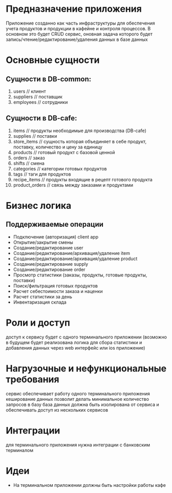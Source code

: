 # Предназначение приложения
Приложение созданно как часть инфраструктуры для обеспечения учета продуктов и продукции в кафейне и контроля процессов.
В основном это будет CRUD сервис, оновная задача которого будет запись/чтение/редактирование/удаления данных в базе данных

# Основные сущности
## Cущности в DB-common:
1. users // клиент
2. suppliers // поставщик
3. employees // сотрудники
## Сущности в DB-cafe:
1. items // продукты необходимые для производства (DB-cafe)
2. supplies // поставки
3. store_items // сущность которая объединяет в себе продукт, поставку, количество и цену за единицу
4. products // готовый продукт с базовой ценной
5. orders // заказ
6. shifts // смена
7. categories // категории готовых продуктов
8. tags // таги для продуктов
9. recipe_items // продукты входящие в рецепт готового продукта
10. product_orders // связь между заказами и продуктами

# Бизнес логика
## Поддерживаемые операции
* Подключение (авторизация) client app
* Открытие/закрытие смены
* Создание/редактирование user
* Создание/редактирование/архивация/удаление item
* Создание/редактирование/архивация/удаление product
* Создание/редактирование supply
* Создание/редактирование order
* Просмотр статистики (заказы, продукты, готовые продукты, поставки)
* Поиск/фильтрация готовых продуктов
* Расчет себестоимости заказа и наценки
* Расчет статистики за день
* Инвентаризация склада

# Роли и доступ
доступ к сервису будет с одного терминального приложении
(возможно в будущем будет реализована логика для сбора статистики и
добавления данных через web интерфейс или ios приложение)

# Нагрузочные и нефункциональные требования
сервис обеспечивает работу одного терминального приложения
кеширование данных позволит делать минимальное количество запросов в базу
база данных должна быть изолирована от сервиса и обеспечивать доступ из нескольких сервисов

# Интеграции
для терминального приложения нужна интеграции с банковским терминалом

# Идеи
* На терминальном приложении должны быть настройки работы кафе
